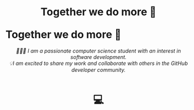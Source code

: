 # <p align="center"> Together we do more 🚀 </p> Together we do more 🚀      

<p align="center">
<em>👨🏻‍💻 I am a passionate computer science student with an interest in software development.
<br>💡I am excited to share my work and collaborate with others in the GitHub developer community.
</em>
</p>

<p align="center">
<a href="https://www.linkedin.com/in/edwin-rodr%C3%ADguez-906972236/" target="_blank"><img alt="" src="https://img.shields.io/badge/LinkedIn-000?logo=linkedin&logoColor=white&style=for-the-badge" style="vertical-align:center" /></a></p> 
                                       

# <p align="center">💻</p>
